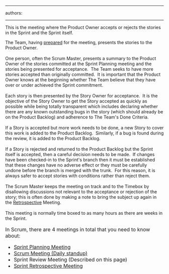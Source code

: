 

---
authors:

---




<span class='intro'> <p>This is the meeting where the Product Owner accepts or rejects the stories in the Sprint and the Sprint itself.&#160; </p> </span>

The Team, having 
<a href="/Pages/PrepareForMeetings.aspx" shape="rect">prepared</a> for the meeting, presents the stories to the Product Owner.&#160; 
<br> 
<br>One person, often the Scrum Master, presents a summary to the Product Owner of the stories committed at the Sprint Planning meeting and the stories being presented for acceptance.&#160; The Team seeks to have more stories accepted than originally committed.&#160; It is important that the Product Owner knows at the beginning whether The Team believe that they have over or under achieved the Sprint commitment.<br><br>Each story is then presented by the Story Owner for acceptance.&#160; It is the objective of the Story Owner to get the Story accepted as quickly as possible while being totally transparent which includes declaring whether there are any known outstanding bugs in the story (which should already be on the Product Backlog) and adherence to The Team's Done Criteria.<br>​<br>If a Story is accepted but more work needs to be done,&#160;a new Story to cover this work is added to the Product Backlog.&#160; Similarly, if a bug is found during the review, it is added to the Product Backlog.<br><br>If a Story is rejected and returned to the Product Backlog but the Sprint itself is accepted, then a careful decision needs to be made.&#160; If changes have been checked-in to the Sprint's branch then it must be established that these changes have no adverse effect or they must be carefully undone before the branch is merged with the trunk.&#160; For this reason, it is always safer to accept stories with conditions rather than reject them.<br>​<br>The Scrum&#160;Master keeps the meeting on track and to the Timebox by disallowing discussions not relevant to the acceptance or rejection of the story; this is often done by making a note to bring the subject up again in the 
<a href="/Pages/RetrospectiveMeeting.aspx" shape="rect">Retrospective</a> Meeting.<br><br>This meeting is normally time boxed to as many hours as there are weeks in the Sprint.<br><br><font size="+0" class="ms-rteCustom-GreyBox">In Scrum, there are 4 meetings in total that you need to know about&#58; 
   <ul><li><a href="/Pages/SprintPlanningMeeting.aspx" title="Sprint Planning Meeting">Sprint Planning Meeting</a>&#160;</li><li>
         <a title="Update tasks before Daily Scrum Meeting" href="/Pages/DailyScrumUpdateTasks.aspx" shape="rect">Scrum Meeting (Daily standup)</a> </li><li>Sprint Review Meeting (Described on&#160;this page) </li><li>
         <a title="Sprint Retrospective Meeting" href="/Pages/RetrospectiveMeeting.aspx" shape="rect">Sprint Retrospective Meeting</a> </li></ul></font> <br>



